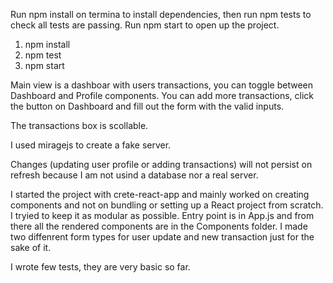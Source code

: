 Run npm install on termina to install dependencies, then run npm tests to check all tests are passing. 
Run npm start to open up the project.

1. npm install 
2. npm test
3. npm start

Main view is a dashboar with users transactions, you can toggle between Dashboard and Profile components.
You can add more transactions, click the button on Dashboard and fill out the form with the valid inputs.

The transactions box is scollable.

I used miragejs to create a fake server. 

Changes (updating user profile or adding transactions) will not persist on refresh because I am not usind a database nor a real server.


I started the project with crete-react-app and mainly worked on creating components and not on bundling or setting up a React project from scratch.
I tryied to keep it as modular as possible.
Entry point is in App.js and from there all the rendered components are in the Components folder.
I made two diffenrent form types for user update and new transaction just for the sake of it.

I wrote few tests, they are very basic so far. 
